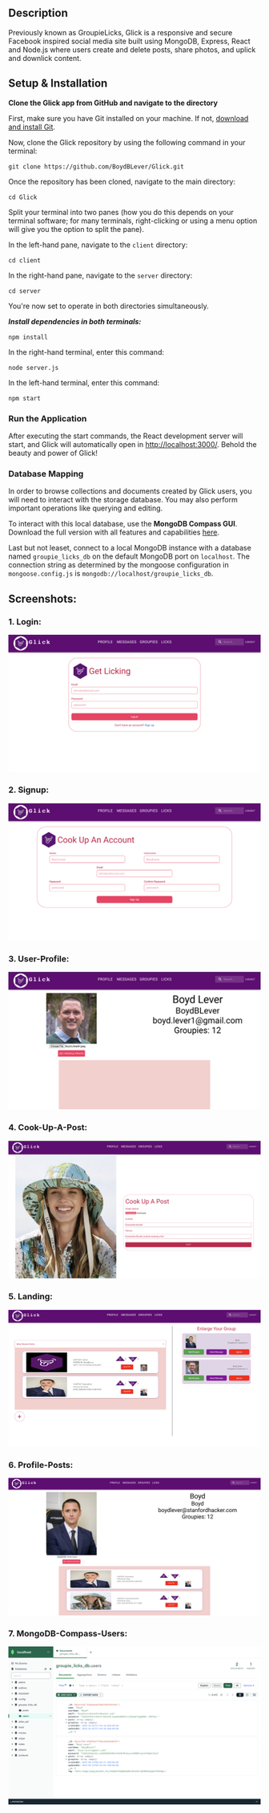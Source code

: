 ## Description
Previously known as GroupieLicks, Glick is a responsive and secure Facebook inspired social media site built using MongoDB, Express, React and Node.js where users create and delete posts, share photos, and uplick and downlick content.

## Setup & Installation

**Clone the Glick app from GitHub and navigate to the directory**

   First, make sure you have Git installed on your machine. If not, [download and install Git](https://git-scm.com/downloads).

   Now, clone the Glick repository by using the following command in your terminal:
   
   ```
   git clone https://github.com/BoydBLever/Glick.git
   ```


Once the repository has been cloned, navigate to the main directory:

```
cd Glick
```


Split your terminal into two panes (how you do this depends on your terminal software; for many terminals, right-clicking or using a menu option will give you the option to split the pane). 

In the left-hand pane, navigate to the `client` directory:

```
cd client
```


In the right-hand pane, navigate to the `server` directory:

```
cd server
```

You're now set to operate in both directories simultaneously.

***Install dependencies in both terminals:***
```
npm install
```

In the right-hand terminal, enter this command:
```
node server.js
```
In the left-hand terminal, enter this command:
```
npm start
```

### Run the Application
After executing the start commands, the React development server will start, and Glick will automatically open in [http://localhost:3000/](http://localhost:3000/). Behold the beauty and power of Glick!

### Database Mapping
In order to browse collections and documents created by Glick users, you will need to interact with the storage database. You may also perform important operations like querying and editing.

To interact with this local database, use the **MongoDB Compass GUI**. Download the full version with all features and capabilities [here](https://www.mongodb.com/try/download/compass).

Last but not leaset, connect to a local MongoDB instance with a database named `groupie_licks_db` on the default MongoDB port on `localhost`. The connection string as determined by the mongoose configuration in `mongoose.config.js` is `mongodb://localhost/groupie_licks_db`.

## Screenshots:

### 1. Login:
![Login](Screenshots/Login.png)

### 2. Signup:
![Signup](Screenshots/Signup.png)

### 3. User-Profile:
![User Profile](Screenshots/User-Profile.png)

### 4. Cook-Up-A-Post:
![Cook Up A Post](Screenshots/Cook-Up-A-Post.png)

### 5. Landing:
![Landing](Screenshots/Landing.png)

### 6. Profile-Posts:
![Profile Posts](Screenshots/Profile-Posts.png)

### 7. MongoDB-Compass-Users:
![MongoDB Compass Users](Screenshots/MongoDB-Compass-Users.png)


